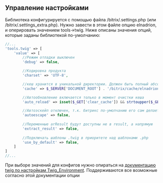 ## Управление настройками

Библиотека конфигурируется с помощью файла /bitrix/.settings.php (или /bitrix/.settings_extra.php). Нужно завести в этом файле опцию elnadrion, и оперировать значением tools->twig. Ниже описаны значения опций, которые заданы библиотекой по-умолчанию:

```php
//...
'tools.twig' => [
    'value' => [
        //Режим отладки выключен
        'debug' => false,

        //Кодировка продукта
        'charset' => 'UTF-8',

        //кеш хранится в уникальной директории. Должен быть полный абсолютный путь
        'cache' => $_SERVER['DOCUMENT_ROOT'] . '/bitrix/cache/elnadrion/tools.twig',

        //Автообновление включается только в момент очистки кеша
        'auto_reload' => isset($_GET['clear_cache']) && strtoupper($_GET['clear_cache']) === 'Y',

        //Автоэскейп отключен, т.к. битрикс по-умолчанию его сам делает
        'autoescape' => false,
        
        //Переменные arResult будут доступны не в result, а напрямую
        'extract_result' => false,
        
        //Подключать шаблоны .twig в приоритете над шаблонами .php
        'use_by_default' => false,
    ]
]
//...
```
При выборе значений для конфигов нужно опираться на [документацию twig по настройкам Twig_Environment](https://twig.symfony.com/doc/3.x/api.html#environment-options). Поддерживаются все возможные согласно этой документации опции
